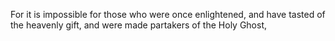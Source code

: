 For it is impossible for those who were once enlightened, and have tasted of the heavenly gift, and were made partakers of the Holy Ghost,
